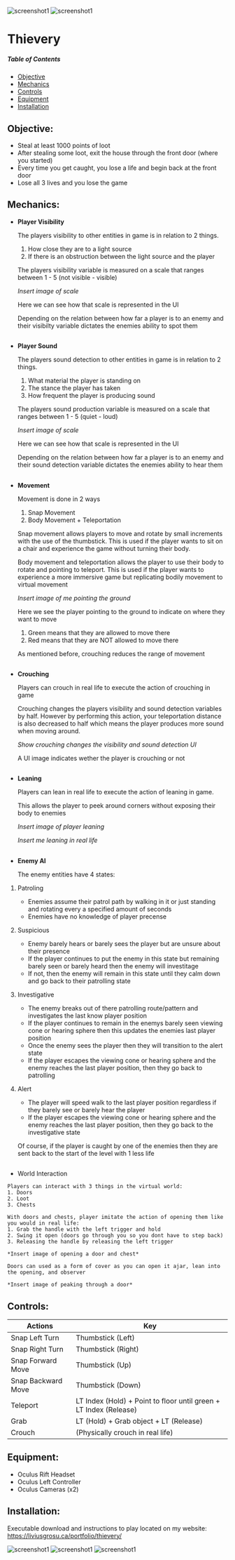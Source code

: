 ![screenshot1](https://bitbucket.org/liviusgrosu/thievery/raw/master/Documentation/screenshot%201.png)
![screenshot1](https://bitbucket.org/liviusgrosu/thievery/raw/master/Documentation/screenshot%202.png)

# Thievery

##### Table of Contents  
* [Objective](#objective) 
* [Mechanics](#mechanics)
* [Controls](#controls)
* [Equipment](#equipment)
* [Installation](#installation)  

## Objective:

* Steal at least 1000 points of loot
* After stealing some loot, exit the house through the front door (where you started)
* Every time you get caught, you lose a life and begin back at the front door
* Lose all 3 lives and you lose the game


## Mechanics:

*   **Player Visibility** 
 
    The players visibility to other entities in game is in relation to 2 things.
    
    1. How close they are to a light source 
    2. If there is an obstruction between the light source and the player
  
    The players visibility variable is measured on a scale that ranges between 1 - 5 (not visible - visible)
  
    *Insert image of scale*
  
    Here we can see how that scale is represented in the UI 
  
    Depending on the relation between how far a player is to an enemy and their visibilty variable dictates the enemies ability to spot them  

##  

*   **Player Sound** 

    The players sound detection to other entities in game is in relation to 2 things. 
    1.  What material the player is standing on
    2.  The stance the player has taken 
    3.  How frequent the player is producing sound 
  
    The players sound production variable is measured on a scale that ranges between 1 - 5 (quiet - loud)
  
    *Insert image of scale*
  
    Here we can see how that scale is represented in the UI 
  
    Depending on the relation between how far a player is to an enemy and their sound detection variable dictates the enemies ability to hear them  

##  

*   **Movement**

    Movement is done in 2 ways 
    1.  Snap Movement 
    2.  Body Movement + Teleportation 
 
    Snap movement allows players to move and rotate by small increments with the use of the thumbstick. This is used if the player wants to sit on a chair and experience the game without turning their body. 
 
    Body movement and teleportation allows the player to use their body to rotate and pointing to teleport. This is used if the player wants to experience a more immersive game but replicating bodily movement to virtual movement 
 
    *Insert image of me pointing the ground*
 
    Here we see the player pointing to the ground to indicate on where they want to move 
    1.  Green means that they are allowed to move there 
    2.  Red means that they are NOT allowed to move there
 
    As mentioned before, crouching reduces the range of movement  
##  

*   **Crouching**

    Players can crouch in real life to execute the action of crouching in game 

    Crouching changes the players visibility and sound detection variables by half. However by performing this action, your teleportation distance is also decreased to half which means the player produces more sound when moving around. 
  
    *Show crouching changes the visibility and sound detection UI*
  
    A UI image indicates wether the player is crouching or not  
##  

*   **Leaning** 

    Players can lean in real life to execute the action of leaning in game.
  
    This allows the player to peek around corners without exposing their body to enemies 
  
    *Insert image of player leaning*
  
    *Insert me leaning in real life*  
##  

*   **Enemy AI** 

    The enemy entities have 4 states:
  
1.  Patroling
    *  Enemies assume their patrol path by walking in it or just standing and rotating every a specified amount of seconds
    *  Enemies have no knowledge of player precense
2.  Suspicious 
      *  Enemy barely hears or barely sees the player but are unsure about their presence 
      *  If the player continues to put the enemy in this state but remaining barely seen or barely heard then the enemy will investitage
      *  If not, then the enemy will remain in this state until they calm down and go back to their patrolling state
3.  Investigative
      *  The enemy breaks out of there patrolling route/pattern and investigates the last know player position 
      *  If the player continues to remain in the enemys barely seen viewing cone or hearing sphere then this updates the enemies last player position 
      *  Once the enemy sees the player then they will transition to the alert state 
      *  If the player escapes the viewing cone or hearing sphere and the enemy reaches the last player position, then they go back to patrolling
4.  Alert 
      *  The player will speed walk to the last player position regardless if they barely see or barely hear the player
      *  If the player escapes the viewing cone or hearing sphere and the enemy reaches the last player position, then they go back to the investigative state 
     
    Of course, if the player is caught by one of the enemies then they are sent back to the start of the level with 1 less life  

##  

*    World Interaction 

    Players can interact with 3 things in the virtual world:
    1. Doors 
    2. Loot 
    3. Chests 
  
    With doors and chests, player imitate the action of opening them like you would in real life:
    1. Grab the handle with the left trigger and hold 
    2. Swing it open (doors go through you so you dont have to step back)
    3. Releasing the handle by releasing the left trigger 
  
    *Insert image of opening a door and chest*
  
    Doors can used as a form of cover as you can open it ajar, lean into the opening, and observer 
  
    *Insert image of peaking through a door*
##  

## Controls:

| Actions            | Key                                                               |
| ------------------ | ----------------------------------------------------------------- |
| Snap Left Turn     | Thumbstick (Left)                                                 |
| Snap Right Turn    | Thumbstick (Right)                                                |
| Snap Forward Move  | Thumbstick (Up)                                                   |
| Snap Backward Move | Thumbstick (Down)                                                 |
| Teleport           | LT Index (Hold) + Point to floor until green + LT Index (Release) |
| Grab               | LT (Hold) + Grab object + LT (Release)                            |
| Crouch             | (Physically crouch in real life)                                  |


## Equipment:

 * Oculus Rift Headset
 * Oculus Left Controller
 * Oculus Cameras (x2)
 
## Installation:
 
  Executable download and instructions to play located on my website: https://liviusgrosu.ca/portfolio/thievery/
  
  

![screenshot1](https://bitbucket.org/liviusgrosu/thievery/raw/master/Documentation/screenshot%203.png)
![screenshot1](https://bitbucket.org/liviusgrosu/thievery/raw/master/Documentation/screenshot%204.png)
![screenshot1](https://bitbucket.org/liviusgrosu/thievery/raw/master/Documentation/screenshot%205.png)
